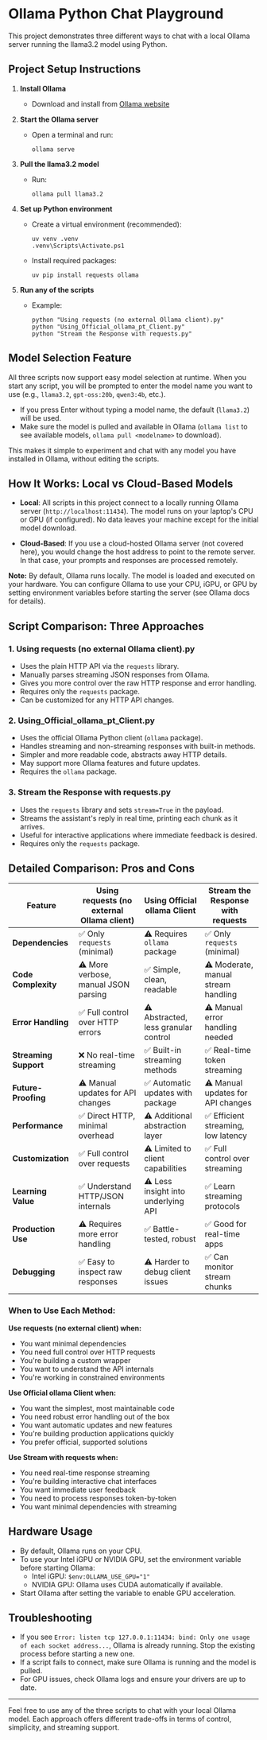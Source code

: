 # Ollama Python Chat Playground

This project demonstrates three different ways to chat with a local Ollama server running the llama3.2 model using Python.

## Project Setup Instructions

1. **Install Ollama**

   - Download and install from [Ollama website](https://ollama.com/download)

2. **Start the Ollama server**

   - Open a terminal and run:
     ```
     ollama serve
     ```

3. **Pull the llama3.2 model**

   - Run:
     ```
     ollama pull llama3.2
     ```

4. **Set up Python environment**

   - Create a virtual environment (recommended):
     ```
     uv venv .venv
     .venv\Scripts\Activate.ps1
     ```
   - Install required packages:
     ```
     uv pip install requests ollama
     ```

5. **Run any of the scripts**
   - Example:
     ```
     python "Using requests (no external Ollama client).py"
     python "Using_Official_ollama_pt_Client.py"
     python "Stream the Response with requests.py"
     ```

## Model Selection Feature

All three scripts now support easy model selection at runtime. When you start any script, you will be prompted to enter the model name you want to use (e.g., `llama3.2`, `gpt-oss:20b`, `qwen3:4b`, etc.).

- If you press Enter without typing a model name, the default (`llama3.2`) will be used.
- Make sure the model is pulled and available in Ollama (`ollama list` to see available models, `ollama pull <modelname>` to download).

This makes it simple to experiment and chat with any model you have installed in Ollama, without editing the scripts.

## How It Works: Local vs Cloud-Based Models

- **Local**: All scripts in this project connect to a locally running Ollama server (`http://localhost:11434`). The model runs on your laptop's CPU or GPU (if configured). No data leaves your machine except for the initial model download.

- **Cloud-Based**: If you use a cloud-hosted Ollama server (not covered here), you would change the host address to point to the remote server. In that case, your prompts and responses are processed remotely.

**Note:** By default, Ollama runs locally. The model is loaded and executed on your hardware. You can configure Ollama to use your CPU, iGPU, or GPU by setting environment variables before starting the server (see Ollama docs for details).

## Script Comparison: Three Approaches

### 1. Using requests (no external Ollama client).py

- Uses the plain HTTP API via the `requests` library.
- Manually parses streaming JSON responses from Ollama.
- Gives you more control over the raw HTTP response and error handling.
- Requires only the `requests` package.
- Can be customized for any HTTP API changes.

### 2. Using_Official_ollama_pt_Client.py

- Uses the official Ollama Python client (`ollama` package).
- Handles streaming and non-streaming responses with built-in methods.
- Simpler and more readable code, abstracts away HTTP details.
- May support more Ollama features and future updates.
- Requires the `ollama` package.

### 3. Stream the Response with requests.py

- Uses the `requests` library and sets `stream=True` in the payload.
- Streams the assistant's reply in real time, printing each chunk as it arrives.
- Useful for interactive applications where immediate feedback is desired.
- Requires only the `requests` package.

## Detailed Comparison: Pros and Cons

| Feature               | Using requests (no external Ollama client) | Using Official ollama Client         | Stream the Response with requests   |
| --------------------- | ------------------------------------------ | ------------------------------------ | ----------------------------------- |
| **Dependencies**      | ✅ Only `requests` (minimal)               | ⚠️ Requires `ollama` package         | ✅ Only `requests` (minimal)        |
| **Code Complexity**   | ⚠️ More verbose, manual JSON parsing       | ✅ Simple, clean, readable           | ⚠️ Moderate, manual stream handling |
| **Error Handling**    | ✅ Full control over HTTP errors           | ⚠️ Abstracted, less granular control | ⚠️ Manual error handling needed     |
| **Streaming Support** | ❌ No real-time streaming                  | ✅ Built-in streaming methods        | ✅ Real-time token streaming        |
| **Future-Proofing**   | ⚠️ Manual updates for API changes          | ✅ Automatic updates with package    | ⚠️ Manual updates for API changes   |
| **Performance**       | ✅ Direct HTTP, minimal overhead           | ⚠️ Additional abstraction layer      | ✅ Efficient streaming, low latency |
| **Customization**     | ✅ Full control over requests              | ⚠️ Limited to client capabilities    | ✅ Full control over streaming      |
| **Learning Value**    | ✅ Understand HTTP/JSON internals          | ⚠️ Less insight into underlying API  | ✅ Learn streaming protocols        |
| **Production Use**    | ⚠️ Requires more error handling            | ✅ Battle-tested, robust             | ✅ Good for real-time apps          |
| **Debugging**         | ✅ Easy to inspect raw responses           | ⚠️ Harder to debug client issues     | ✅ Can monitor stream chunks        |

### When to Use Each Method:

**Use requests (no external client) when:**

- You want minimal dependencies
- You need full control over HTTP requests
- You're building a custom wrapper
- You want to understand the API internals
- You're working in constrained environments

**Use Official ollama Client when:**

- You want the simplest, most maintainable code
- You need robust error handling out of the box
- You want automatic updates and new features
- You're building production applications quickly
- You prefer official, supported solutions

**Use Stream with requests when:**

- You need real-time response streaming
- You're building interactive chat interfaces
- You want immediate user feedback
- You need to process responses token-by-token
- You want minimal dependencies with streaming

## Hardware Usage

- By default, Ollama runs on your CPU.
- To use your Intel iGPU or NVIDIA GPU, set the environment variable before starting Ollama:
  - Intel iGPU: `$env:OLLAMA_USE_GPU="1"`
  - NVIDIA GPU: Ollama uses CUDA automatically if available.
- Start Ollama after setting the variable to enable GPU acceleration.

## Troubleshooting

- If you see `Error: listen tcp 127.0.0.1:11434: bind: Only one usage of each socket address...`, Ollama is already running. Stop the existing process before starting a new one.
- If a script fails to connect, make sure Ollama is running and the model is pulled.
- For GPU issues, check Ollama logs and ensure your drivers are up to date.

---

Feel free to use any of the three scripts to chat with your local Ollama model. Each approach offers different trade-offs in terms of control, simplicity, and streaming support.
